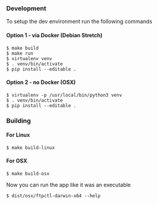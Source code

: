 
### Development

To setup the dev environment run the following commands

#### Option 1 - via Docker (Debian Stretch)

    $ make build
    $ make run
    $ virtualenv venv
    $ . venv/bin/activate
    $ pip install --editable .


#### Option 2 - no Docker (OSX)

    $ virtualenv -p /usr/local/bin/python3 venv
    $ . venv/bin/activate
    $ pip install --editable .


### Building

#### For Linux

    $ make build-linux

#### For OSX

    $ make build-osx

Now you can run the app like it was an executable

    $ dist/osx/ftpctl-darwin-x64 --help

